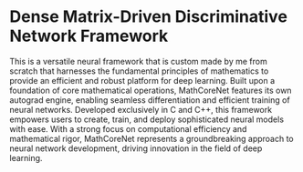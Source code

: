 #  Dense Matrix-Driven Discriminative Network Framework
 This is a versatile neural framework that is custom made by me from scratch that harnesses the fundamental principles of mathematics to provide an efficient and robust platform for deep learning. Built upon a foundation of core mathematical operations, MathCoreNet features its own autograd engine, enabling seamless differentiation and efficient training of neural networks. Developed exclusively in C and C++, this framework empowers users to create, train, and deploy sophisticated neural models with ease. With a strong focus on computational efficiency and mathematical rigor, MathCoreNet represents a groundbreaking approach to neural network development, driving innovation in the field of deep learning.
